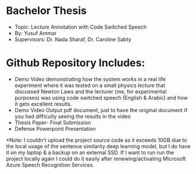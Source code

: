 ﻿# Bachelor Thesis
-  Topic:  Lecture Annotation with Code Switched Speech
-  By: Yusuf Ammar
-  Supervisors: Dr. Nada Sharaf, Dr. Caroline Sabty


# Github Repository Includes:
-  Demo Video demonstrating how the system works in a real life experiment where it was tested on a small physics lecture that discussed Newton Laws and the lecturer (me, for experimental purposes) was using code switched speech (English & Arabic) and how it gets excellent results.
-  Demo Video Output pdf document, just to have the original document if you had difficulty seeing the results in the video
-  Thesis Paper- Final Submission
-  Defense Powerpoint Presentation

*Note: I couldn't upload the project source code as it exceeds 10GB due to the local usage of the sentence similarity deep learning model, but I do have it on my laptop & a backup on an external SSD. If I want to run run the project locally again I could do it easily after renewing/activating Microsoft Azure Speech Recognition Services.
